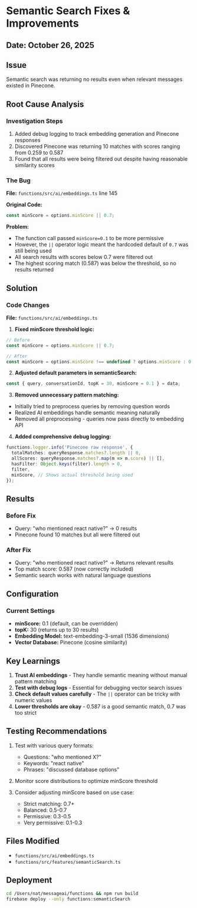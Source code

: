 # Semantic Search Fixes & Improvements

## Date: October 26, 2025

## Issue
Semantic search was returning no results even when relevant messages existed in Pinecone.

## Root Cause Analysis

### Investigation Steps
1. Added debug logging to track embedding generation and Pinecone responses
2. Discovered Pinecone was returning 10 matches with scores ranging from 0.259 to 0.587
3. Found that all results were being filtered out despite having reasonable similarity scores

### The Bug
**File:** `functions/src/ai/embeddings.ts` line 145

**Original Code:**
```typescript
const minScore = options.minScore || 0.7;
```

**Problem:** 
- The function call passed `minScore=0.1` to be more permissive
- However, the `||` operator logic meant the hardcoded default of `0.7` was still being used
- All search results with scores below 0.7 were filtered out
- The highest scoring match (0.587) was below the threshold, so no results returned

## Solution

### Code Changes

**File:** `functions/src/ai/embeddings.ts`

1. **Fixed minScore threshold logic:**
```typescript
// Before
const minScore = options.minScore || 0.7;

// After
const minScore = options.minScore !== undefined ? options.minScore : 0.7;
```

2. **Adjusted default parameters in semanticSearch:**
```typescript
const { query, conversationId, topK = 30, minScore = 0.1 } = data;
```

3. **Removed unnecessary pattern matching:**
- Initially tried to preprocess queries by removing question words
- Realized AI embeddings handle semantic meaning naturally
- Removed all preprocessing - queries now pass directly to embedding API

4. **Added comprehensive debug logging:**
```typescript
functions.logger.info('Pinecone raw response', {
  totalMatches: queryResponse.matches?.length || 0,
  allScores: queryResponse.matches?.map(m => m.score) || [],
  hasFilter: Object.keys(filter).length > 0,
  filter,
  minScore, // Shows actual threshold being used
});
```

## Results

### Before Fix
- Query: "who mentioned react native?" → 0 results
- Pinecone found 10 matches but all were filtered out

### After Fix
- Query: "who mentioned react native?" → Returns relevant results
- Top match score: 0.587 (now correctly included)
- Semantic search works with natural language questions

## Configuration

### Current Settings
- **minScore:** 0.1 (default, can be overridden)
- **topK:** 30 (returns up to 30 results)
- **Embedding Model:** text-embedding-3-small (1536 dimensions)
- **Vector Database:** Pinecone (cosine similarity)

## Key Learnings

1. **Trust AI embeddings** - They handle semantic meaning without manual pattern matching
2. **Test with debug logs** - Essential for debugging vector search issues
3. **Check default values carefully** - The `||` operator can be tricky with numeric values
4. **Lower thresholds are okay** - 0.587 is a good semantic match, 0.7 was too strict

## Testing Recommendations

1. Test with various query formats:
   - Questions: "who mentioned X?"
   - Keywords: "react native"
   - Phrases: "discussed database options"

2. Monitor score distributions to optimize minScore threshold

3. Consider adjusting minScore based on use case:
   - Strict matching: 0.7+
   - Balanced: 0.5-0.7
   - Permissive: 0.3-0.5
   - Very permissive: 0.1-0.3

## Files Modified
- `functions/src/ai/embeddings.ts`
- `functions/src/features/semanticSearch.ts`

## Deployment
```bash
cd /Users/nat/messageai/functions && npm run build
firebase deploy --only functions:semanticSearch
```

